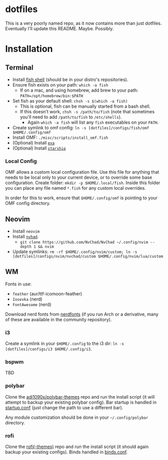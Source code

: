 # dotfiles

This is a very poorly named repo, as it now contains more than just dotfiles. Eventually I'll update this README. Maybe. Possibly.

# Installation

## Terminal

- Install [fish shell](https://fishshell.com/) (should be in your distro's repositories).
- Ensure fish exists on your path: `which -a fish`
  - If on a mac, and using homebrew, add brew to your path: `PATH=/opt/homebrew/bin:$PATH`
- Set fish as your default shell: `chsh -s $(which -a fish)`
  - This is optional, fish can be manually started from a bash shell.
  - If this doesn't work, `chsh -s /path/to/fish` (note that sometimes you'll need to add `/path/to/fish` to `/etc/shells`).
    - Again `which -a fish` will list any `fish` executables on your `PATH`.
- Create symlink to omf config: `ln -s [dotfiles]/configs/fish/omf $HOME/.config/omf`
- Install OMF: `./misc/scripts/install_omf.fish`
- (Optional) Install [`exa`](https://github.com/ogham/exa)
- (Optional) Install [`starship`](https://starship.rs)

### Local Config

OMF allows a custom local configuration file. Use this file for anything that needs to be local only to your current device, or to override some base configuration. Create folder: `mkdir -p $HOME/.local/fish`. Inside this folder you can place any file named `*.fish` for any custom local overrides.

In order for this to work, ensure that `$HOME/.config/omf` is pointing to your OMF config directory.

## Neovim

- Install `neovim`
- Install [`nvhad`](https://nvchad.com/).
  - `git clone https://github.com/NvChad/NvChad ~/.config/nvim --depth 1 && nvim`
- Update symlinks: `rm -rf $HOME/.config/nvim/custom; ln -s [dotfiles]/configs/nvim/nvchad/custom $HOME/.config/nvim/lua/custom`

## WM

Fonts in use:

- `feather` (aur/ttf-icomoon-feather)
- `Iosevka` (nerd)
- `FontAwesome` (nerd)

Download nerd fonts from [nerdfonts](https://www.nerdfonts.com/) (if you run Arch or a derivative, many of these are available in the community repository).

### i3

Create a symlink in your `$HOME/.config` to the i3 dir: `ln -s [dotfiles]/configs/i3 $HOME/.config/i3`.

### bspwm

TBD

### polybar

Clone the [adi1090x/polybar-themes](https://github.com/adi1090x/polybar-themes) repo and run the install script (it will attempt to backup your existing polybar config). Bar startup is handled in [startup.conf](configs/polybar/launch.fish) (just change the path to use a different bar).

Any module customization should be done in your `~/.config/polybar` directory.

### rofi

Clone the [rofi(-themes)](https://github.com/adi1090x/rofi) repo and run the install script (it should again backup your existing configs). Binds handled in [binds.conf](configs/i3/binds.conf).
